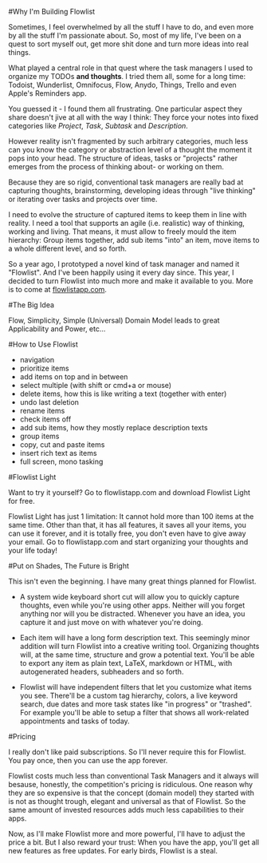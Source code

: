 
#Why I'm Building Flowlist

Sometimes, I feel overwhelmed by all the stuff I have to do, and even more by all the stuff I'm passionate about. So, most of my life, I've been on a quest to sort myself out, get more shit done and turn more ideas into real things.

What played a central role in that quest where the task managers I used to organize my TODOs **and thoughts**. I tried them all, some for a long time: Todoist, Wunderlist, Omnifocus, Flow, Anydo, Things, Trello and even Apple's Reminders app.

You guessed it - I found them all frustrating. One particular aspect they share doesn't jive at all with the way I think: They force your notes into fixed categories like *Project*, *Task*, *Subtask* and *Description*. 

However reality isn't fragmented by such arbitrary categories, much less can you know the category or abstraction level of a thought the moment it pops into your head. The structure of ideas, tasks or "projects" rather emerges from the process of thinking about- or working on them.

Because they are so rigid, conventional task managers are really bad at capturing thoughts, brainstorming, developing ideas through "live thinking" or iterating over tasks and projects over time.

I need to evolve the structure of captured items to keep them in line with reality. I need a tool that supports an agile (i.e. realistic) way of thinking, working and living. That means, it must allow to freely mould the item hierarchy: Group items together, add sub items "into" an item, move items to a whole different level, and so forth.

So a year ago, I prototyped a novel kind of task manager and named it "Flowlist". And I've been happily using it every day since. This year, I decided to turn Flowlist into much more and make it available to you. More is to come at [flowlistapp.com](http://flowlistapp.com).

#The Big Idea

Flow, Simplicity, Simple (Universal) Domain Model leads to great Applicability and Power, etc...

#How to Use Flowlist

* navigation
* prioritize items
* add items on top and in between
* select multiple (with shift or cmd+a or mouse)
* delete items, how this is like writing a text (together with enter)
* undo last deletion
* rename items
* check items off
* add sub items, how they mostly replace description texts
* group items
* copy, cut and paste items
* insert rich text as items
* full screen, mono tasking

#Flowlist Light

Want to try it yourself? Go to flowlistapp.com and download Flowlist Light for free.

Flowlist Light has just 1 limitation: It cannot hold more than 100 items at the same time. Other than that, it has all features, it saves all your items, you can use it forever, and it is totally free, you don't even have to give away your email. Go to flowlistapp.com and start organizing your thoughts and your life today!

#Put on Shades, The Future is Bright

This isn't even the beginning. I have many great things planned for Flowlist. 

* A system wide keyboard short cut will allow you to quickly capture thoughts, even while you're using other apps. Neither will you forget anything nor will you be distracted. Whenever you have an idea, you capture it and just move on with whatever you're doing.

* Each item will have a long form description text. This seemingly minor addition will turn Flowlist into a creative writing tool. Organizing thoughts will, at the same time, structure and grow a potential text. You'll be able to export any item as plain text, LaTeX, markdown or HTML, with autogenerated headers, subheaders and so forth.

* Flowlist will have independent filters that let you customize what items you see. There'll be a custom tag hierarchy, colors, a live keyword search, due dates and more task states like "in progress" or "trashed". For example you'll be able to setup a filter that shows all work-related appointments and tasks of today.

#Pricing

I really don't like paid subscriptions. So I'll never require this for Flowlist. You pay once, then you can use the app forever.

Flowlist costs much less than conventional Task Managers and it always will besause, honestly, the competition's pricing is ridiculous. One reason why they are so expensive is that the concept (domain model) they started with is not as thought trough, elegant and universal as that of Flowlist. So the same amount of invested resources adds much less capabilities to their apps.

Now, as I'll make Flowlist more and more powerful, I'll have to adjust the price a bit. But I also reward your trust: When you have the app, you'll get all new features as free updates. For early birds, Flowlist is a steal.
